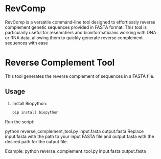 # RevComp
RevComp is a versatile command-line tool designed to effortlessly reverse complement genetic sequences provided in FASTA format. This tool is particularly useful for researchers and bioinformaticians working with DNA or RNA data, allowing them to quickly generate reverse complement sequences with ease

# Reverse Complement Tool

This tool generates the reverse complement of sequences in a FASTA file.

## Usage

1. Install Biopython:
   ```bash
   pip install biopython

Run the script:

python reverse_complement_tool.py input.fasta output.fasta
Replace input.fasta with the path to your input FASTA file and output.fasta with the desired path for the output file.


Example:
python reverse_complement_tool.py input.fasta output.fasta
